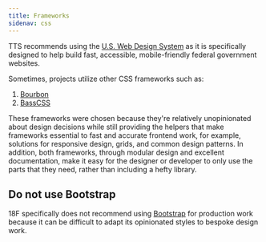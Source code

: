 ```yaml
---
title: Frameworks
sidenav: css
---
```


TTS recommends using the [U.S. Web Design System](https://github.com/uswds/uswds) as it is specifically designed to help build fast, accessible, mobile-friendly federal government websites.

Sometimes, projects utilize other CSS frameworks such as:

1. [Bourbon](https://www.bourbon.io/)
2. [BassCSS](https://www.basscss.com/)

These frameworks were chosen because they're relatively unopinionated about
design decisions while still providing the helpers that make frameworks
essential to fast and accurate frontend work, for example, solutions for
responsive design, grids, and common design patterns. In addition, both
frameworks, through modular design and excellent documentation, make it easy
for the designer or developer to only use the parts that they need, rather than
including a hefty library.

## Do not use Bootstrap
18F specifically does not recommend using [Bootstrap](http://getbootstrap.com/) for production work
because it can be difficult to adapt its opinionated styles to bespoke design work.
